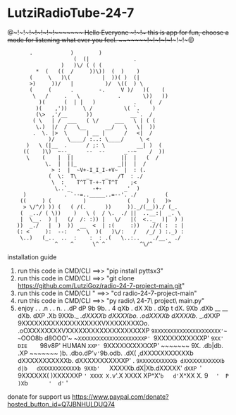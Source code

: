 # LutziRadioTube-24-7
@~!~!~~~~~!~!~!~!~!~~~~~~~ Hello Everyone ~!~!~ this is app for fun, choose a mode for listening what ever you feel. ~~~~~~~!~!~!~!~!~~~~~!~!~@

           .            )        )
                         (  (|              .
                     )   )\/ ( ( (
             *  (   ((  /     ))\))  (  )    )
           (     \   )\(          |  ))( )  (|
           >)     ))/   |          )/  \((  ) \
           (     (      .        -.     V )/   )(    (
            \   /     .   \            .       \))   ))
              )(      (  | |   )            .    (  /
             )(    ,'))     \ /          \( `.    )
             (\>  ,'/__      ))            __`.  /
            ( \   | /  ___   ( \/     ___   \ | ( (
             \.)  |/  /   \__      __/   \   \|  ))
            .  \. |>  \      | __ |      /   <|  /
                 )/    \____/ :..: \____/     \ <
          )   \ (|__  .      / ;: \          __| )  (
         ((    )\)  ~--_     --  --      _--~    /  ))
          \    (    |  ||               ||  |   (  /
                \.  |  ||_             _||  |  /
                  > :  |  ~V+-I_I_I-+V~  |  : (.
                 (  \:  T\   _     _   /T  : ./
                  \  :    T^T T-+-T T^T    ;<
                   \..`_       -+-       _'  )
         )            . `--=.._____..=--'. ./         (
        ((     ) (          )             (     ) (   )>
         > \/^/) )) (   ( /(.      ))     ))._/(__))./ (_.
        (  _../ ( \))    )   \ (  / \.  ./ ||  ..__:|  _. \
        |  \__.  ) |   (/  /: :)) |   \/   |(  <.._  )|  ) )
       ))  _./   |  )  ))  __  <  | :(     :))   .//( :  : |
       (: <     ):  --:   ^  \  )(   )\/:   /   /_/ ) :._) :
        \..)   (_..  ..  :    :  : .(   \..:..    ./__.  ./
                   ^    ^      \^ ^           ^\/^     ^

installation guide
1. run this code in CMD/CLI ==>> "pip install pyttsx3"
2. run this code in CMD/CLI ==>>  "git clone https://github.com/LutziGoz/radio-24-7-project-main.git"
3. run this code in CMD/CLI " ==>>  "cd radio-24-7-project-main"
4. run this code in CMD/CLI ==>>  "py radio\ 24-7\ project\ main.py"
5. enjoy 
          .                                                      .
        .n                   .                 .                  n.
  .   .dP                  dP                   9b                 9b.    .
 4    qXb         .       dX                     Xb       .        dXp     t
dX.    9Xb      .dXb    __                         __    dXb.     dXP     .Xb
9XXb._       _.dXXXXb dXXXXbo.                 .odXXXXb dXXXXb._       _.dXXP
 9XXXXXXXXXXXXXXXXXXXVXXXXXXXXOo.           .oOXXXXXXXXVXXXXXXXXXXXXXXXXXXXP
  `9XXXXXXXXXXXXXXXXXXXXX'~   ~`OOO8b   d8OOO'~   ~`XXXXXXXXXXXXXXXXXXXXXP'
    `9XXXXXXXXXXXP' `9XX'   DIE    `98v8P'  HUMAN   `XXP' `9XXXXXXXXXXXP'
        ~~~~~~~       9X.          .db|db.          .XP       ~~~~~~~
                        )b.  .dbo.dP'`v'`9b.odb.  .dX(
                      ,dXXXXXXXXXXXb     dXXXXXXXXXXXb.
                     dXXXXXXXXXXXP'   .   `9XXXXXXXXXXXb
                    dXXXXXXXXXXXXb   d|b   dXXXXXXXXXXXXb
                    9XXb'   `XXXXXb.dX|Xb.dXXXXX'   `dXXP
                     `'      9XXXXXX(   )XXXXXXP      `'
                              XXXX X.`v'.X XXXX
                              XP^X'`b   d'`X^XX
                              X. 9  `   '  P )X
                              `b  `       '  d'
                               `             '

donate for support us https://www.paypal.com/donate?hosted_button_id=Q7JBNHULDUQ74
